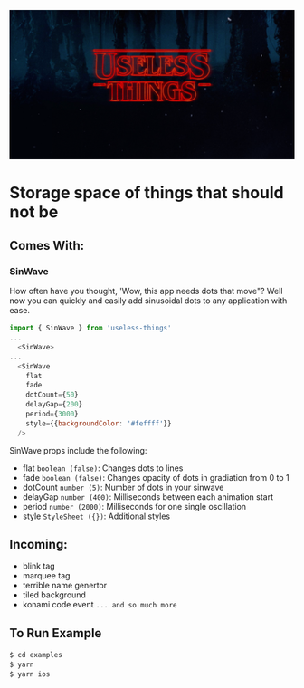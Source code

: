 ![useless things](./_art/useless-things.png)
# Storage space of things that should not be

## Comes With:
### SinWave
How often have you thought, 'Wow, this app needs dots that move"?  Well now you can quickly and easily add sinusoidal dots to any application with ease.

```js
import { SinWave } from 'useless-things'
...
  <SinWave>
...
  <SinWave
    flat
    fade
    dotCount={50}
    delayGap={200}
    period={3000}
    style={{backgroundColor: '#feffff'}}
  />
```
SinWave props include the following:
* flat `boolean (false)`: Changes dots to lines
* fade `boolean (false)`: Changes opacity of dots in gradiation from 0 to 1
* dotCount `number (5)`: Number of dots in your sinwave
* delayGap `number (400)`: Milliseconds between each animation start
* period `number (2000)`: Milliseconds for one single oscillation
* style `StyleSheet ({})`: Additional styles

## Incoming:
* blink tag
* marquee tag
* terrible name genertor
* tiled background
* konami code event
`... and so much more`


## To Run Example
```sh
$ cd examples
$ yarn
$ yarn ios
```
